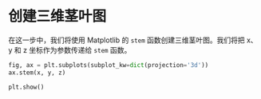 # 创建三维茎叶图

在这一步中，我们将使用 Matplotlib 的 `stem` 函数创建三维茎叶图。我们将把 x、y 和 z 坐标作为参数传递给 `stem` 函数。

```python
fig, ax = plt.subplots(subplot_kw=dict(projection='3d'))
ax.stem(x, y, z)

plt.show()
```
